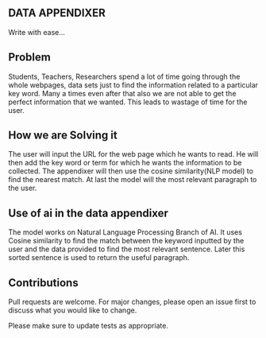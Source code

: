 
## DATA APPENDIXER
Write with ease...

## Problem
Students, Teachers, Researchers spend a lot of time going through the whole webpages, data sets just to find the information related to a particular key word.
Many a times even after that also we are not able to get the perfect information that we wanted.
This leads to wastage of time for the user.


## How we are Solving it
The user will input the URL for the web page which he wants to read. He will then add the key word or term for which he wants the information to be collected.
The appendixer will then use the cosine similarity(NLP model) to find the nearest match.
At last the model will the most relevant paragraph to the user.


## Use of ai in the data appendixer
The model works on Natural Language Processing Branch of AI.
It uses Cosine similarity to find the match between the keyword inputted by the user and the data provided to find the most relevant sentence.
Later this sorted sentence is used to return the useful paragraph.


## Contributions
Pull requests are welcome. For major changes, please open an issue first to discuss what you would like to change.

Please make sure to update tests as appropriate.